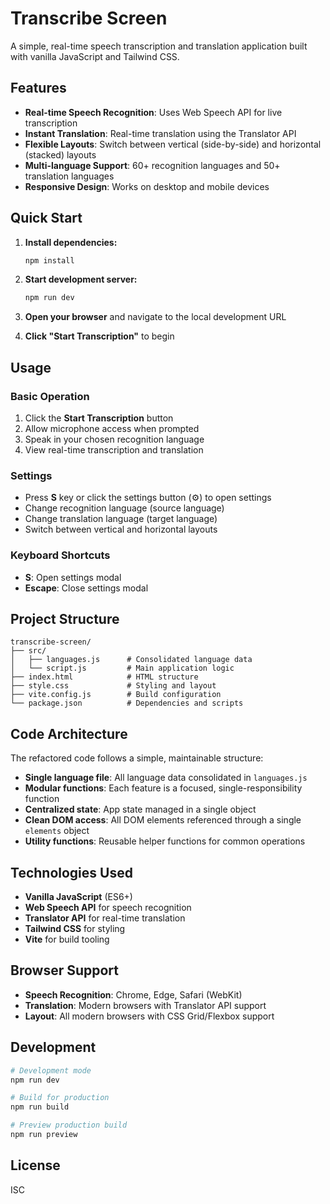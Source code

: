 # Transcribe Screen

A simple, real-time speech transcription and translation application built with vanilla JavaScript and Tailwind CSS.

## Features

- **Real-time Speech Recognition**: Uses Web Speech API for live transcription
- **Instant Translation**: Real-time translation using the Translator API
- **Flexible Layouts**: Switch between vertical (side-by-side) and horizontal (stacked) layouts
- **Multi-language Support**: 60+ recognition languages and 50+ translation languages
- **Responsive Design**: Works on desktop and mobile devices

## Quick Start

1. **Install dependencies:**
   ```bash
   npm install
   ```

2. **Start development server:**
   ```bash
   npm run dev
   ```

3. **Open your browser** and navigate to the local development URL

4. **Click "Start Transcription"** to begin

## Usage

### Basic Operation
1. Click the **Start Transcription** button
2. Allow microphone access when prompted
3. Speak in your chosen recognition language
4. View real-time transcription and translation

### Settings
- Press **S** key or click the settings button (⚙️) to open settings
- Change recognition language (source language)
- Change translation language (target language)
- Switch between vertical and horizontal layouts

### Keyboard Shortcuts
- **S**: Open settings modal
- **Escape**: Close settings modal

## Project Structure

```
transcribe-screen/
├── src/
│   ├── languages.js      # Consolidated language data
│   └── script.js         # Main application logic
├── index.html            # HTML structure
├── style.css             # Styling and layout
├── vite.config.js        # Build configuration
└── package.json          # Dependencies and scripts
```

## Code Architecture

The refactored code follows a simple, maintainable structure:

- **Single language file**: All language data consolidated in `languages.js`
- **Modular functions**: Each feature is a focused, single-responsibility function
- **Centralized state**: App state managed in a single object
- **Clean DOM access**: All DOM elements referenced through a single `elements` object
- **Utility functions**: Reusable helper functions for common operations

## Technologies Used

- **Vanilla JavaScript** (ES6+)
- **Web Speech API** for speech recognition
- **Translator API** for real-time translation
- **Tailwind CSS** for styling
- **Vite** for build tooling

## Browser Support

- **Speech Recognition**: Chrome, Edge, Safari (WebKit)
- **Translation**: Modern browsers with Translator API support
- **Layout**: All modern browsers with CSS Grid/Flexbox support

## Development

```bash
# Development mode
npm run dev

# Build for production
npm run build

# Preview production build
npm run preview
```

## License

ISC
